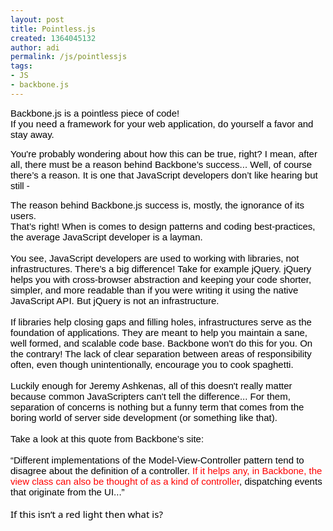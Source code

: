 ```yaml
---
layout: post
title: Pointless.js
created: 1364045132
author: adi
permalink: /js/pointlessjs
tags:
- JS
- backbone.js
---
```

<p><b id="internal-source-marker_0.15754120983183384" style="color: rgb(0, 0, 0); font-family: 'Times New Roman'; font-size: medium; font-weight: normal;"><span style="font-size: 15px; font-family: Arial; background-color: transparent; vertical-align: baseline; white-space: pre-wrap;">Backbone.js is a pointless piece of code!</span></b><br />
	<b id="internal-source-marker_0.15754120983183384" style="color: rgb(0, 0, 0); font-family: 'Times New Roman'; font-size: medium; font-weight: normal;"><span style="font-size: 15px; font-family: Arial; background-color: transparent; vertical-align: baseline; white-space: pre-wrap;">If you need a framework for your web application, do yourself a favor and stay away.</span></b></p>
<p><b id="internal-source-marker_0.15754120983183384" style="color: rgb(0, 0, 0); font-family: 'Times New Roman'; font-size: medium; font-weight: normal;"><span style="font-size: 15px; font-family: Arial; background-color: transparent; vertical-align: baseline; white-space: pre-wrap;">You&#39;re probably wondering about how this can be true, right? I mean, after all, there must be a reason behind Backbone&rsquo;s success... Well, of course there&rsquo;s a reason. It is one that JavaScript developers don&rsquo;t like hearing but still -</span></b></p>
<p dir="ltr" style="margin-top: 0pt; margin-bottom: 0pt;"><b id="internal-source-marker_0.15754120983183384" style="color: rgb(0, 0, 0); font-family: 'Times New Roman'; font-size: medium; font-weight: normal;"><span style="font-size: 15px; font-family: Arial; background-color: transparent; vertical-align: baseline; white-space: pre-wrap;">The reason behind Backbone.js success is, mostly, the ignorance of its users.</span></b></p>
<p dir="ltr" style="margin-top: 0pt; margin-bottom: 0pt;"><b id="internal-source-marker_0.15754120983183384" style="color: rgb(0, 0, 0); font-family: 'Times New Roman'; font-size: medium; font-weight: normal;"><span style="font-size: 15px; font-family: Arial; background-color: transparent; vertical-align: baseline; white-space: pre-wrap;">That&rsquo;s right! When is comes to design patterns and coding best-practices, the average JavaScript developer is a layman.</span></b></p>
<p dir="ltr" style="margin-top: 0pt; margin-bottom: 0pt;">&nbsp;</p>
<p dir="ltr" style="margin-top: 0pt; margin-bottom: 0pt;"><b id="internal-source-marker_0.15754120983183384" style="color: rgb(0, 0, 0); font-family: 'Times New Roman'; font-size: medium; font-weight: normal;"><span style="font-size: 15px; font-family: Arial; background-color: transparent; vertical-align: baseline; white-space: pre-wrap;">You see, JavaScript developers are used to working with libraries, not infrastructures. There&rsquo;s a big difference! Take for example jQuery. jQuery helps you with cross-browser abstraction and keeping your code shorter, simpler, and more readable than if you were writing it using the native JavaScript API. But jQuery is not an infrastructure.</span></b></p>
<br />
<p dir="ltr" style="margin-top: 0pt; margin-bottom: 0pt;"><b id="internal-source-marker_0.15754120983183384" style="color: rgb(0, 0, 0); font-family: 'Times New Roman'; font-size: medium; font-weight: normal;"><span style="font-size: 15px; font-family: Arial; background-color: transparent; vertical-align: baseline; white-space: pre-wrap;">If libraries help closing gaps and filling holes, infrastructures serve as the foundation of applications. They are meant to help you maintain a sane, well formed, and scalable code base. Backbone won&#39;t do this for you. On the contrary! The lack of clear separation between areas of responsibility often, even though unintentionally, encourage you to cook spaghetti.</span></b></p>
<br />
<p dir="ltr" style="margin-top: 0pt; margin-bottom: 0pt;"><b id="internal-source-marker_0.15754120983183384" style="color: rgb(0, 0, 0); font-family: 'Times New Roman'; font-size: medium; font-weight: normal;"><span style="font-size: 15px; font-family: Arial; background-color: transparent; vertical-align: baseline; white-space: pre-wrap;">Luckily enough for Jeremy Ashkenas, all of this doesn&#39;t really matter because common JavaScripters can&#39;t tell the difference... For them, separation of concerns is nothing but a funny term that comes from the boring world of server side development (or something like that).</span></b></p>
<p dir="ltr" style="margin-top: 0pt; margin-bottom: 0pt;">&nbsp;</p>
<p dir="ltr" style="margin-top: 0pt; margin-bottom: 0pt;"><b id="internal-source-marker_0.15754120983183384" style="color: rgb(0, 0, 0); font-family: 'Times New Roman'; font-size: medium; font-weight: normal;"><span style="font-size: 15px; font-family: Arial; background-color: transparent; vertical-align: baseline; white-space: pre-wrap;">Take a look at this quote from Backbone&rsquo;s site:</span></b></p>
<br />
<p dir="ltr" style="margin-top: 0pt; margin-bottom: 0pt;"><b id="internal-source-marker_0.15754120983183384" style="color: rgb(0, 0, 0); font-family: 'Times New Roman'; font-size: medium; font-weight: normal;"><span style="font-size: 15px; font-family: Arial; background-color: transparent; vertical-align: baseline; white-space: pre-wrap;">&ldquo;Different implementations of the Model-View-Controller pattern tend to disagree about the definition of a controller.</span></b><b style="color: rgb(0, 0, 0); font-family: 'Times New Roman'; font-size: medium; font-weight: normal;"><span style="font-size: 15px; font-family: Arial; background-color: transparent; vertical-align: baseline; white-space: pre-wrap;"><span style="color:#ff0000;"> If it helps any, in Backbone, the view class can also be thought of as a kind of controller</span>, dispatching events that originate from the UI...&rdquo;</span></b></p>
<br />
<p dir="ltr" style="margin-top: 0pt; margin-bottom: 0pt;"><span style="color: rgb(0, 0, 0); font-family: 'Segoe UI', 'Lucida Grande', 'Helvetica Neue', sans-serif; font-size: 15px;">If this isn&rsquo;t a red light then what is?</span></p>
<p dir="ltr" style="margin-top: 0pt; margin-bottom: 0pt;">&nbsp;</p>
<p dir="ltr" style="margin-top: 0pt; margin-bottom: 0pt;">&nbsp;</p>
